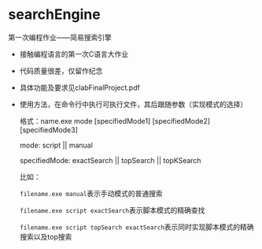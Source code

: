 # searchEngine
第一次编程作业——简易搜索引擎

* 接触编程语言的第一次C语言大作业
* 代码质量很差，仅留作纪念
* 具体功能及要求见clabFinalProject.pdf
* 使用方法，在命令行中执行可执行文件，其后跟随参数（实现模式的选择）

  格式：name.exe mode [specifiedMode1] [specifiedMode2] [specifiedMode3]
  
  mode: script || manual
  
  specifiedMode: exactSearch || topSearch || topKSearch

  比如：
  
  ```filename.exe manual```表示手动模式的普通搜索
  
  ```filename.exe script exactSearch```表示脚本模式的精确查找
  
  ```filename.exe script topSearch exactSearch```表示同时实现脚本模式的精确搜索以及top搜索

